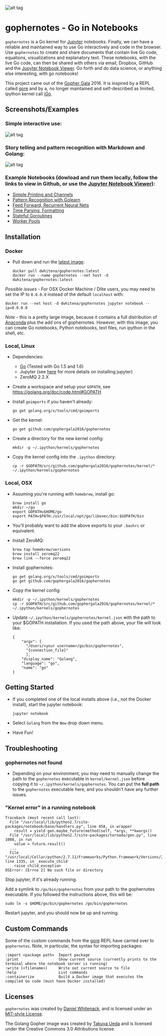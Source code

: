 ![alt tag](https://raw.githubusercontent.com/gophergala2016/gophernotes/master/files/gophernotes2.jpg)

# gophernotes - Go in Notebooks

`gophernotes` is a Go kernel for [Jupyter](http://jupyter.org/) notebooks.  Finally, we can have a reliable and maintained way to use Go interactively and code in the browser.  Use `gophernotes` to create and share documents that contain live Go code, equations, visualizations and explanatory text.  These notebooks, with the live Go code, can then be shared with others via email, Dropbox, GitHub and the [Jupyter Notebook Viewer](http://nbviewer.jupyter.org/).  Go forth and do data science, or anything else interesting, with go notebooks!

This project came out of the [Gopher Gala](http://gophergala.com/) 2016.  It is inspired by a REPL called [gore](https://github.com/motemen/gore) and by a, no longer maintained and self-described as limited, ipython kernel call [iGo](https://github.com/takluyver/igo).

## Screenshots/Examples

### Simple interactive use:

![alt tag](https://raw.githubusercontent.com/gophergala2016/gophernotes/master/files/screencast.gif)

### Story telling and pattern recognition with Markdown and Golang:

![alt tag](https://raw.githubusercontent.com/gophergala2016/gophernotes/master/files/pr-screenshot.png)

### Example Notebooks (dowload and run them locally, follow the links to view in Github, or use the [Jupyter Notebook Viewer](http://nbviewer.jupyter.org/)):
- [Simple Printing and Channels](https://github.com/gophergala2016/gophernotes/blob/master/examples/Simple-Example.ipynb)
- [Pattern Recognition with Golearn](https://github.com/gophergala2016/gophernotes/blob/master/examples/Pattern-Recognition.ipynb)
- [Feed Forward, Recurrent Neural Nets](https://github.com/gophergala2016/gophernotes/blob/master/examples/Feed-Forward-Recurrent-NN.ipynb)
- [Time Parsing, Formatting](https://github.com/gophergala2016/gophernotes/blob/master/examples/Time-Formatting-Parsing.ipynb)
- [Stateful Goroutines](https://github.com/gophergala2016/gophernotes/blob/master/examples/Stateful-Goroutines.ipynb)
- [Worker Pools](https://github.com/gophergala2016/gophernotes/blob/master/examples/Worker-Pools.ipynb)

## Installation

### Docker

- Pull down and run the [latest image](https://hub.docker.com/r/dwhitena/gophernotes/):

  ```
  docker pull dwhitena/gophernotes:latest
  docker run --name gophernotes --net host -d dwhitena/gophernotes:latest
  ```

*Possible issues* - For OSX Docker Machine / Dlite users, you may need to set the IP to `0.0.0.0` instead of the default  `localhost` with:

  ```
  docker run --net host -d dwhitena/gophernotes jupyter notebook --ip=0.0.0.0
  ```

*Note* - this is a pretty large image, because it contains a full distribution of [Anaconda](http://docs.continuum.io/anaconda/index) plus the add ons of gophernotes.  However, with this image, you can create Go notebooks, Python notebooks, text files, run ipython in the shell, etc.

### Local, Linux

- Dependencies:

  - [Go](https://golang.org/) (Tested with Go 1.5 and 1.6)
  - Jupyter (see [here](http://jupyter.readthedocs.org/en/latest/install.html) for more details on installing jupyter)
  - ZeroMQ 2.2.X

- Create a workspace and setup your `GOPATH`, see https://golang.org/doc/code.html#GOPATH

- Install `goimports` if you haven't already:

  ```
  go get golang.org/x/tools/cmd/goimports
  ```

- Get the kernel:

  ```
  go get github.com/gophergala2016/gophernotes
  ```

- Create a directory for the new kernel config:

  ```
  mkdir -p ~/.ipython/kernels/gophernotes
  ```

- Copy the kernel config into the `.ipython` directory:

  ```
  cp -r $GOPATH/src/github.com/gophergala2016/gophernotes/kernel/* ~/.ipython/kernels/gophernotes
  ```

### Local, OSX

- Assuming you're running with `homebrew`, install go:

  ```
  brew install go
  mkdir ~/go
  export GOPATH=$HOME/go
  export PATH=$PATH:/usr/local/opt/go/libexec/bin:$GOPATH/bin
  ```

- You'll probably want to add the above exports to your `.bashrc` or equivalent.

- Install ZeroMQ:

  ```
  brew tap homebrew/versions
  brew install zeromq22
  brew link --force zeromq22
  ```

- Install gophernotes:

  ```
  go get golang.org/x/tools/cmd/goimports
  go get github.com/gophergala2016/gophernotes
  ```

- Copy the kernel config:

  ```
  mkdir -p ~/.ipython/kernels/gophernotes
  cp -r $GOPATH/src/github.com/gophergala2016/gophernotes/kernel/* ~/.ipython/kernels/gophernotes
  ```

- Update `~/.ipython/kernels/gophernotes/kernel.json` with the path to your $GOPATH installation.  If you used the path above, your file will look like:

  ```
  {
      "argv": [
        "/Users/<your username>/go/bin/gophernotes",
        "{connection_file}"
        ],
      "display_name": "Golang",
      "language": "go",
      "name": "go"
  }
  ```

## Getting Started

- If you completed one of the local installs above (i.e., not the Docker install), start the jupyter notebook:

  ```
  jupyter notebook
  ```

- Select `Golang` from the `New` drop down menu.

- Have Fun!


## Troubleshooting

### gophernotes not found
- Depending on your environment, you may need to manually change the path to the `gophernotes` executable in `kernel/kernel.json` before copying it to `~/.ipython/kernels/gophernotes`.  You can put the **full path** to the `gophernotes` executable here, and you shouldn't have any further issues.


### "Kernel error" in a running notebook

```
Traceback (most recent call last):
  File "/usr/local/lib/python2.7/site-packages/notebook/base/handlers.py", line 458, in wrapper
    result = yield gen.maybe_future(method(self, *args, **kwargs))
  File "/usr/local/lib/python2.7/site-packages/tornado/gen.py", line 1008, in run
    value = future.result()
  ...
  File "/usr/local/Cellar/python/2.7.11/Frameworks/Python.framework/Versions/2.7/lib/python2.7/subprocess.py", line 1335, in _execute_child
    raise child_exception
OSError: [Errno 2] No such file or directory
```

Stop jupyter, if it's already running.

Add a symlink to `/go/bin/gophernotes` from your path to the gophernotes executable. If you followed the instructions above, this will be:

```
sudo ln -s $HOME/go/bin/gophernotes /go/bin/gophernotes
```

Restart jupyter, and you should now be up and running.


## Custom Commands
Some of the custom commands from the [gore](https://github.com/motemen/gore) REPL have carried over to `gophernotes`.  Note, in particular, the syntax for importing packages:

```
:import <package path>  Import package
:print                  Show current source (currently prints to the terminal where the notebook server is running)
:write [<filename>]     Write out current source to file
:help                   List commands
:containerize           Build a Docker image that executes the compiled Go code (must have Docker installed)
```

## Licenses

`gophernotes` was created by [Daniel Whitenack](http://www.datadan.io/), and is licensed under an [MIT-style License](License.md).

The Golang Gopher image was created by [Takuya Ueda](http://u.hinoichi.net) and is licensed under the Creative Commons 3.0 Attributions license.
